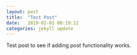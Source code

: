 ```yaml
---
layout: post
title:  "Test Post"
date:   2019-02-01 08:19:12
categories: jekyll update
---
```

Test post to see if adding post functionality works. 
